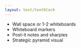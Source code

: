 ```yaml
---
layout: text/textblock
---
```


- Wall space or 1-2 whiteboards
- Whiteboard markers
- Post-it notes and sharpies
- Strategic pyramid visual
